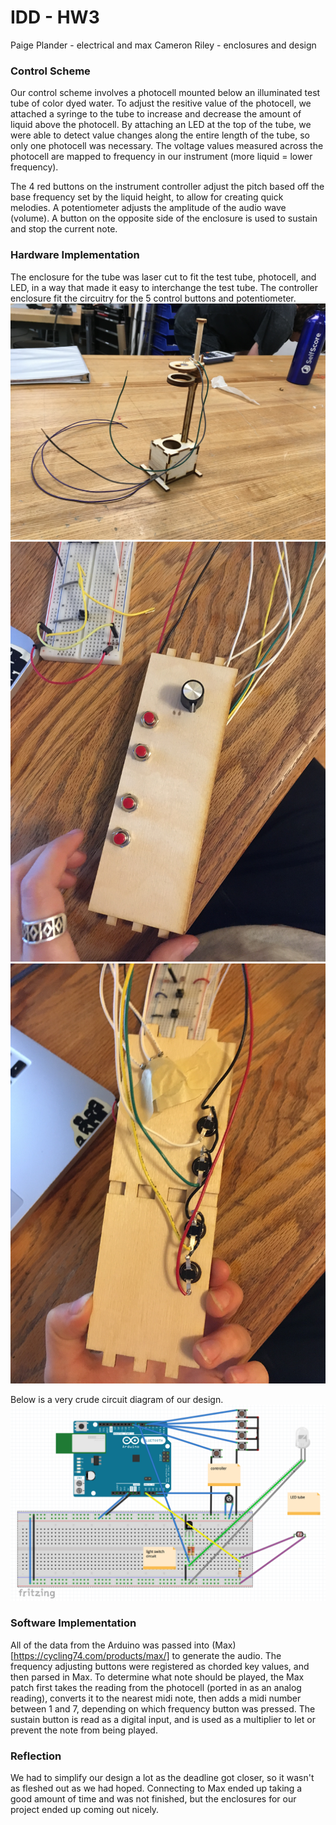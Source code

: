 # IDD - HW3
Paige Plander - electrical and max
Cameron Riley - enclosures and design

### Control Scheme 
Our control scheme involves a photocell mounted below an illuminated test tube of color dyed water. To adjust the resitive value of the photocell, we attached a syringe to the tube to increase and decrease the amount of liquid above the photocell. By attaching an LED at the top of the tube, we were able to detect value changes along the entire length of the tube, so only one photocell was necessary. The voltage values measured across the photocell are mapped to frequency in our instrument (more liquid = lower frequency). 

The 4 red buttons on the instrument controller adjust the pitch based off the base frequency set by the liquid height, to allow for creating quick melodies. A potentiometer adjusts the amplitude of the audio wave (volume). A button on the opposite side of the enclosure is used to sustain and stop the current note. 


### Hardware Implementation
The enclosure for the tube was laser cut to fit the test tube, photocell, and LED, in a way that made it easy to interchange the test tube. The controller enclosure fit the circuitry for the 5 control buttons and potentiometer. 
![hardware enclosure 1](images/proto1.JPG)
![hardware enclosure 1](images/proto2.JPG)
![hardware enclosure 1](images/proto3.JPG)

Below is a very crude circuit diagram of our design.
![circuit image](images/circuit.png)

### Software Implementation
All of the data from the Arduino was passed into (Max)[https://cycling74.com/products/max/] to generate the audio. The frequency adjusting buttons were registered as chorded key values, and then parsed in Max. To determine what note should be played, the Max patch first takes the reading from the photocell (ported in as an analog reading), converts it to the nearest midi note, then adds a midi number between 1 and 7, depending on which frequency button was pressed. The sustain button is read as a digital input, and is used as a multiplier to let or prevent the note from being played. 

### Reflection
We had to simplify our design a lot as the deadline got closer, so it wasn't as fleshed out as we had hoped. Connecting to Max ended up taking a good amount of time and was not finished, but the enclosures for our project ended up coming out nicely. 
